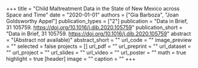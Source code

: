 +++
title = "Child Maltreatment Data in the State of New Mexico across Space and Time"
date = "2020-01-01"
authors = ["Gia Barboza", "Joan Goldsworthy Appel"]
publication_types = ["2"]
publication = "Data in Brief, 31 105759. https://doi.org/10.1016/j.dib.2020.105759"
publication_short = "Data in Brief, 31 105759. https://doi.org/10.1016/j.dib.2020.105759"
abstract = "(Abstract not available)"
abstract_short = ""
url_code = ""
image_preview = ""
selected = false
projects = []
url_pdf = ""
url_preprint = ""
url_dataset = ""
url_project = ""
url_slides = ""
url_video = ""
url_poster = ""
math = true
highlight = true
[header]
image = ""
caption = ""
+++
